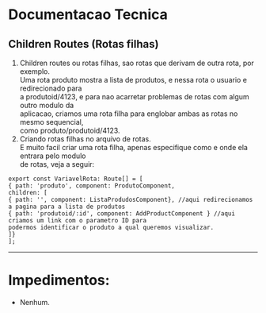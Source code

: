 # Documentacao Tecnica
## Children Routes (Rotas filhas)
1. Children routes ou rotas filhas, sao rotas que derivam de outra rota, por exemplo.  
Uma rota produto mostra a lista de produtos, e nessa rota o usuario e redirecionado para  
a produtoid/4123, e para nao acarretar problemas de rotas com algum outro modulo da  
aplicacao, criamos uma rota filha para englobar ambas as rotas no mesmo sequencial,  
como produto/produtoid/4123.
2. Criando rotas filhas no arquivo de rotas.  
E muito facil criar uma rota filha, apenas especifique como e onde ela entrara pelo modulo  
de rotas, veja a seguir:  
```
export const VariavelRota: Route[] = [
{ path: 'produto', component: ProdutoComponent,
children: [
{ path: '', component: ListaProdudosComponent}, //aqui redirecionamos a pagina para a lista de produtos
{ path: 'produtoid/:id', component: AddProductComponent } //aqui criamos um link com o parametro ID para  
podermos identificar o produto a qual queremos visualizar.
]}
];
```
---
# Impedimentos:
* Nenhum.